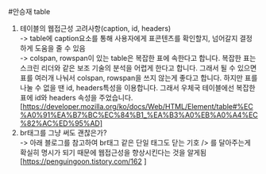 #안승재 table

1.  테이블의 웹접근성 고려사항(caption, id, headers)  
    -> table에 caption요소를 통해 사용자에게 표콘텐츠를 확인할지, 넘어갈지 결정하게 도움을 줄 수 있음  
    -> colspan, rowspan이 있는 table은 복잡한 표에 속한다고 합니다. 복잡한 표는 스크린 리더와 같은 보조 기술의 분석을 어렵게 한다고 합니다. 그래서 될 수 있으면 표를 여러개 나눠서 colspan, rowspan을 쓰지 않는게 좋다고 합니다. 하지만 표를 나눌 수 없을 땐 id, headers특성을 이용합니다. 그래서 우체국 테이블에선 복잡한표에 id와 headers 속성을 주었습니다.  
    [https://developer.mozilla.org/ko/docs/Web/HTML/Element/table#%EC%A0%91%EA%B7%BC%EC%84%B1_%EA%B3%A0%EB%A0%A4%EC%82%AC%ED%95%AD]
2.  br태그를 그냥 써도 괜찮은가?  
    -> 아래 블로그를 참고하여 br태그 같은 단일 태그도 닫는 기호 /> 를 달아주는게 확실히 명시가 되기 때문에 웹접근성을 향상시킨다는 것을 알게됨  
    [https://penguingoon.tistory.com/162 ]
